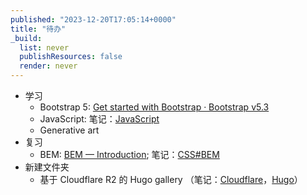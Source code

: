```yaml
---
published: "2023-12-20T17:05:14+0000"
title: "待办"
_build:
  list: never
  publishResources: false
  render: never
---
```

- 学习
  + Bootstrap 5: [Get started with Bootstrap · Bootstrap v5.3](https://getbootstrap.com/docs/5.3/getting-started/introduction/)
  + JavaScript: 笔记：[JavaScript](https://wiki.loikein.one/programming/web/javascript/)
  + Generative art
- 复习
  + BEM: [BEM — Introduction](https://getbem.com/introduction/); 笔记：[CSS#BEM](https://wiki.loikein.one/programming/web/css/#bem)
- 新建文件夹
  + 基于 Cloudflare R2 的 Hugo gallery （笔记：[Cloudflare](https://wiki.loikein.one/programming/cloudflare/)，[Hugo](https://wiki.loikein.one/programming/web/static-site/hugo-blogdown/)）
